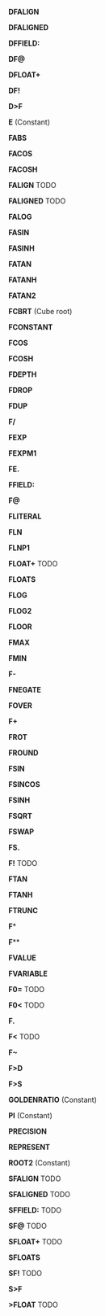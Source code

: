 **DFALIGN**

**DFALIGNED**

**DFFIELD:**

**DF@**

**DFLOAT+**

**DF!**

**D>F**

**E**		(Constant)

**FABS**

**FACOS**

**FACOSH**

**FALIGN**	TODO

**FALIGNED**	TODO

**FALOG**

**FASIN**

**FASINH**

**FATAN**

**FATANH**

**FATAN2**

**FCBRT**	(Cube root)

**FCONSTANT**

**FCOS**

**FCOSH**

**FDEPTH**

**FDROP**

**FDUP**

**F/**

**FEXP**

**FEXPM1**

**FE.**

**FFIELD:**

**F@**

**FLITERAL**

**FLN**

**FLNP1**

**FLOAT+**	TODO

**FLOATS**

**FLOG**

**FLOG2**

**FLOOR**

**FMAX**

**FMIN**

**F-**

**FNEGATE**

**FOVER**

**F+**

**FROT**

**FROUND**

**FSIN**

**FSINCOS**

**FSINH**

**FSQRT**

**FSWAP**

**FS.**

**F!**		TODO

**FTAN**

**FTANH**

**FTRUNC**

**F***

**F****

**FVALUE**

**FVARIABLE**

**F0=**		TODO

**F0<**		TODO

**F.**

**F<**		TODO

**F~**

**F>D**

**F>S**

**GOLDENRATIO** (Constant)

**PI**		(Constant)

**PRECISION**

**REPRESENT**

**ROOT2**	(Constant)

**SFALIGN**	TODO

**SFALIGNED**	TODO

**SFFIELD:**	TODO

**SF@**		TODO

**SFLOAT+**	TODO

**SFLOATS**

**SF!**		TODO

**S>F**	

**>FLOAT**	TODO
